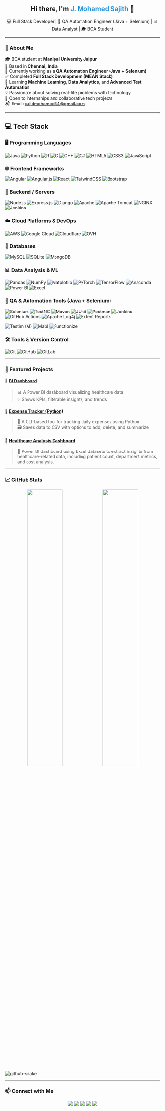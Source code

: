 <!-- Profile Header -->
<h2 align="center">Hi there, I'm <span style="color:#3498db;">J. Mohamed Sajith</span> 👋</h2>
<p align="center">
  💻 Full Stack Developer | 🧪 QA Automation Engineer (Java + Selenium) | 📊 Data Analyst | 🎓 BCA Student 
</p>

---

### 🚀 About Me

🎓 BCA student at **Manipal University Jaipur**  
📍 Based in **Chennai, India**  
💼 Currently working as a **QA Automation Engineer (Java + Selenium)**  
✅ Completed **Full Stack Development (MEAN Stack)**  
🧠 Learning **Machine Learning**, **Data Analytics**, and **Advanced Test Automation**  
💡 Passionate about solving real-life problems with technology  
🤝 Open to internships and collaborative tech projects  
📬 Email: sajidmohamed34@gmail.com  

---

## 💻 Tech Stack

### 🖥️ Programming Languages

![Java](https://img.shields.io/badge/java-%23ED8B00.svg?style=for-the-badge&logo=java&logoColor=white)
![Python](https://img.shields.io/badge/python-3670A0?style=for-the-badge&logo=python&logoColor=ffdd54)
![R](https://img.shields.io/badge/r-%23276DC3.svg?style=for-the-badge&logo=r&logoColor=white)
![C](https://img.shields.io/badge/c-%2300599C.svg?style=for-the-badge&logo=c&logoColor=white)
![C++](https://img.shields.io/badge/c++-%2300599C.svg?style=for-the-badge&logo=c%2B%2B&logoColor=white)
![C#](https://img.shields.io/badge/c%23-%23239120.svg?style=for-the-badge&logo=csharp&logoColor=white)
![HTML5](https://img.shields.io/badge/html5-%23E34F26.svg?style=for-the-badge&logo=html5&logoColor=white)
![CSS3](https://img.shields.io/badge/css3-%231572B6.svg?style=for-the-badge&logo=css3&logoColor=white)
![JavaScript](https://img.shields.io/badge/javascript-F7DF1E?style=for-the-badge&logo=javascript&logoColor=black)

### 🌐 Frontend Frameworks

![Angular](https://img.shields.io/badge/angular-%23DD0031.svg?style=for-the-badge&logo=angular&logoColor=white)
![Angular.js](https://img.shields.io/badge/angular.js-%23E23237.svg?style=for-the-badge&logo=angularjs&logoColor=white)
![React](https://img.shields.io/badge/react-%2320232a.svg?style=for-the-badge&logo=react&logoColor=%2361DAFB)
![TailwindCSS](https://img.shields.io/badge/tailwindcss-%2338B2AC.svg?style=for-the-badge&logo=tailwind-css&logoColor=white)
![Bootstrap](https://img.shields.io/badge/bootstrap-%238511FA.svg?style=for-the-badge&logo=bootstrap&logoColor=white)

### 🔧 Backend / Servers

![Node.js](https://img.shields.io/badge/Node.js-339933?style=for-the-badge&logo=node.js&logoColor=white)
![Express.js](https://img.shields.io/badge/Express.js-000000?style=for-the-badge&logo=express&logoColor=white)
![Django](https://img.shields.io/badge/django-%23092E20.svg?style=for-the-badge&logo=django&logoColor=white)
![Apache](https://img.shields.io/badge/apache-%23D42029.svg?style=for-the-badge&logo=apache&logoColor=white)
![Apache Tomcat](https://img.shields.io/badge/apache%20tomcat-%23F8DC75.svg?style=for-the-badge&logo=apache-tomcat&logoColor=black)
![NGINX](https://img.shields.io/badge/nginx-%23009639.svg?style=for-the-badge&logo=nginx&logoColor=white)
![Jenkins](https://img.shields.io/badge/jenkins-%232C5263.svg?style=for-the-badge&logo=jenkins&logoColor=white)

### ☁️ Cloud Platforms & DevOps

![AWS](https://img.shields.io/badge/AWS-%23FF9900.svg?style=for-the-badge&logo=amazon-aws&logoColor=white)
![Google Cloud](https://img.shields.io/badge/GoogleCloud-%234285F4.svg?style=for-the-badge&logo=google-cloud&logoColor=white)
![Cloudflare](https://img.shields.io/badge/Cloudflare-F38020?style=for-the-badge&logo=Cloudflare&logoColor=white)
![OVH](https://img.shields.io/badge/ovh-%23123F6D.svg?style=for-the-badge&logo=ovh&logoColor=#123F6D)
### 💾 Databases

![MySQL](https://img.shields.io/badge/mysql-4479A1.svg?style=for-the-badge&logo=mysql&logoColor=white)
![SQLite](https://img.shields.io/badge/sqlite-%2307405e.svg?style=for-the-badge&logo=sqlite&logoColor=white)
![MongoDB](https://img.shields.io/badge/MongoDB-%234ea94b.svg?style=for-the-badge&logo=mongodb&logoColor=white)

### 📊 Data Analysis & ML

![Pandas](https://img.shields.io/badge/pandas-%23150458.svg?style=for-the-badge&logo=pandas&logoColor=white)
![NumPy](https://img.shields.io/badge/numpy-%23013243.svg?style=for-the-badge&logo=numpy&logoColor=white)
![Matplotlib](https://img.shields.io/badge/Matplotlib-%23ffffff.svg?style=for-the-badge&logo=Matplotlib&logoColor=black)
![PyTorch](https://img.shields.io/badge/PyTorch-%23EE4C2C.svg?style=for-the-badge&logo=PyTorch&logoColor=white)
![TensorFlow](https://img.shields.io/badge/TensorFlow-%23FF6F00.svg?style=for-the-badge&logo=TensorFlow&logoColor=white)
![Anaconda](https://img.shields.io/badge/Anaconda-%2344A833.svg?style=for-the-badge&logo=anaconda&logoColor=white)
![Power BI](https://img.shields.io/badge/PowerBI-F2C811?style=for-the-badge&logo=powerbi&logoColor=black)
![Excel](https://img.shields.io/badge/Microsoft%20Excel-217346?style=for-the-badge&logo=microsoft-excel&logoColor=white)

### 🧪 QA & Automation Tools (Java + Selenium)

![Selenium](https://img.shields.io/badge/Selenium-43B02A?style=for-the-badge&logo=selenium&logoColor=white) 
![TestNG](https://img.shields.io/badge/TestNG-F2C53D?style=for-the-badge&logo=testng&logoColor=black) 
![Maven](https://img.shields.io/badge/Maven-C71A36?style=for-the-badge&logo=apachemaven&logoColor=white) 
![JUnit](https://img.shields.io/badge/JUnit-25A162?style=for-the-badge&logo=junit5&logoColor=white) 
![Postman](https://img.shields.io/badge/Postman-FF6C37?style=for-the-badge&logo=postman&logoColor=white) 
![Jenkins](https://img.shields.io/badge/Jenkins-D24939?style=for-the-badge&logo=jenkins&logoColor=white) 
![GitHub Actions](https://img.shields.io/badge/GitHub%20Actions-2088FF?style=for-the-badge&logo=github-actions&logoColor=white) 
![Apache Log4j](https://img.shields.io/badge/Log4j-EE2D2C?style=for-the-badge&logo=apache&logoColor=white) 
![Extent Reports](https://img.shields.io/badge/ExtentReports-0E76A8?style=for-the-badge&logo=report&logoColor=white)

<!-- AI-powered tools -->
![Testim (AI)](https://img.shields.io/badge/Testim%20AI-0A0A0A?style=for-the-badge&logo=testim&logoColor=white)
![Mabl](https://img.shields.io/badge/Mabl-AI%20Testing-4B0082?style=for-the-badge&logo=data&logoColor=white)
![Functionize](https://img.shields.io/badge/Functionize-AI%20Testing-800080?style=for-the-badge&logo=openai&logoColor=white)

### 🛠️ Tools & Version Control

![Git](https://img.shields.io/badge/git-%23F05033.svg?style=for-the-badge&logo=git&logoColor=white)
![GitHub](https://img.shields.io/badge/github-%23121011.svg?style=for-the-badge&logo=github&logoColor=white)
![GitLab](https://img.shields.io/badge/gitlab-%23181717.svg?style=for-the-badge&logo=gitlab&logoColor=white)

---

### 📂 Featured Projects

#### 🔹 [BI Dashboard](https://github.com/jojoman1/Bi-dashboard)

> 📊 A Power BI dashboard visualizing healthcare data  
> 💡 Shows KPIs, filterable insights, and trends

#### 🔹 [Expense Tracker (Python)](https://github.com/jojoman1/expense-tracker)

> 🧾 A CLI-based tool for tracking daily expenses using Python  
> 🗃️ Saves data to CSV with options to add, delete, and summarize

#### 🔹 [Healthcare Analysis Dashboard](https://github.com/jojoman1/Healthcare-Analysis)

> 🏥 Power BI dashboard using Excel datasets to extract insights from healthcare-related data, including patient count, department metrics, and cost analysis.

---

### 📈 GitHub Stats

<p align="center">
  <img src="https://github-readme-stats.vercel.app/api?username=jojoman1&show_icons=true&theme=tokyonight" width="48%" />
  <img src="https://github-readme-stats.vercel.app/api/top-langs/?username=jojoman1&layout=compact&theme=tokyonight" width="48%" />
</p>

<picture>
  <source media="(prefers-color-scheme: dark)" srcset="https://raw.githubusercontent.com/tobiasmeyhoefer/tobiasmeyhoefer/output/github-snake-dark.svg" />
  <source media="(prefers-color-scheme: light)" srcset="https://raw.githubusercontent.com/tobiasmeyhoefer/tobiasmeyhoefer/output/github-snake.svg" />
  <img alt="github-snake" src="https://raw.githubusercontent.com/tobiasmeyhoefer/tobiasmeyhoefer/output/github-snake.svg" />
</picture>

---

### 📫 Connect with Me

<p align="center">
  <a href="mailto:sajidmohamed34@gmail.com"><img src="https://img.shields.io/badge/Gmail-D14836?style=for-the-badge&logo=gmail&logoColor=white"></a>
  <a href="https://www.linkedin.com/in/mohamed-sajith-36579a188"><img src="https://img.shields.io/badge/LinkedIn-blue?style=for-the-badge&logo=linkedin&logoColor=white"></a>
  <a href="https://sajidmohamed.dev/light"><img src="https://img.shields.io/badge/Portfolio-grey?style=for-the-badge&logo=google-chrome"></a>
  <a href="https://ko-fi.com/sajidmohamed"><img src="https://img.shields.io/badge/Ko--fi-F16061?style=for-the-badge&logo=ko-fi&logoColor=white"></a>
  <a href="https://www.paypal.com/paypalme/realjojoman"><img src="https://img.shields.io/badge/PayPal-00457C?style=for-the-badge&logo=paypal&logoColor=white"></a>
</p>
